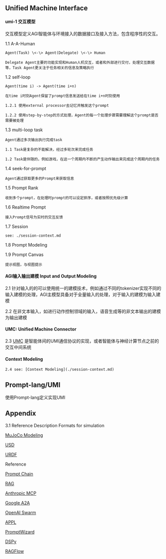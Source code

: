 ## Unified Machine Interface

#### umi-1 交互模型

交互模型定义AGI智能体与环境接入的数据接口及接入方法，包含程序性的交互。


1.1 A-A-Human  


    Agent(Task) \<-\> Agent(Delegate) \<-\> Human  

    Delegate Agent主要的功能实现和Human人机交互，或者和外部进行交付，处理交互数据等，Task Agent更关注于任务相关的信息及策略执行  


1.2 self-loop  

    Agent(time i) -> Agent(time i+n)  

    在time i时刻Agent保留了prompt信息发送给在time i+n时刻使用  
    
    1.2.1 使用external processor去记忆并触发这个prompt  

    1.2.2 使用step-by-step的方式处理，Agent的每一个处理步骤需要理解这个prompt是否需要被处理  

1.3 multi-loop task

    Agent通过多次输出执行完成task

    1.1 Task是复杂的不能解决，经过多轮次来完成任务

    1.2 Task是伴随的，例如游戏，在这一个周期内不断的产生动作输出来完成这个周期内的任务

1.4 seek-for-prompt

    Agent通过获取更多的Prompt来获取信息

1.5 Prompt Rank

    收到多个prompt，在处理时prompt的可以设定排序，或者按照优先级计算

1.6 Realtime Prompt


    接入Prompt信号为实时的交互反馈

1.7 Session

    see: ./session-context.md


1.8 Prompt Modeling


1.9 Prompt Canvas

    提示视图，与视图提示


#### AGI输入输出建模 Input and Output Modeling

   2.1 针对输入的的可以使用统一的建模技术，例如通过不同的tokenizer实现不同的输入建模的处理，AGI主模型具备对于全量输入的处理，对于输入的建模为输入建模

   2.2 在非文本输入，如进行动作控制领域的输入，语音生成等的非文本输出的建模为输出建模



#### UMC: Unified Machine Connector  

   2.3 [UMC](github.com/prompt-lang/storythought/umc) 是智能体间的UMI通信协议的实现，或者智能体与神经计算节点之前的交互中间系统

#### Context Modeling

    2.4 see: [Context Modeling](./session-context.md) 


## Prompt-lang/UMI

使用Prompt-lang定义实现UMI


## Appendix

3.1 Reference Description Formats for simulation

[MuJoCo Modeling](https://mujoco.readthedocs.io/en/latest/modeling.html)  

[USD](https://developer.nvidia.com/usd)  

[URDF](http://wiki.ros.org/urdf)  



Reference 

[Prompt Chain](https://www.promptingguide.ai/zh/techniques/prompt_chaining)  

[RAG](https://ai.meta.com/blog/retrieval-augmented-generation-streamlining-the-creation-of-intelligent-natural-language-processing-models/)  

[Anthropic MCP](https://www.anthropic.com/news/model-context-protocol)  

[Google A2A](https://github.com/google/A2A)  

[OpenAI Swarm](https://github.com/openai/swarm)   

[APPL](https://github.com/appl-team/appl)    

[PromptWizard](https://arxiv.org/abs/2405.18369)  

[DSPy](https://github.com/stanfordnlp/dspy)

[RAGFlow](https://github.com/infiniflow/ragflow)  


